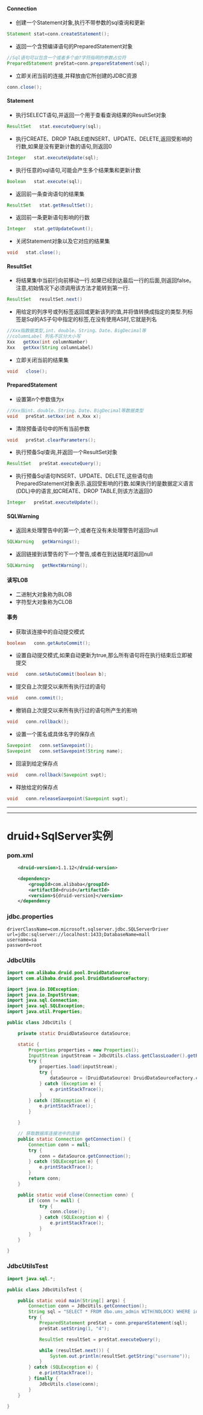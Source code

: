 #### Connection
- 创建一个Statement对象,执行不带参数的sql查询和更新
```java
Statement stat=conn.createStatement();
```

- 返回一个含预编译语句的PreparedStatement对象
```java
//Sql语句可以包含一个或者多个由?字符指明的参数占位符
PreparedStatement preStat=conn.prepareStatement(sql);
```

- 立即关闭当前的连接,并释放由它所创建的JDBC资源
```java
conn.close();
```

#### Statement
- 执行SELECT语句,并返回一个用于查看查询结果的ResultSet对象
```java
ResultSet   stat.executeQuery(sql);
```

- 执行CREATE、DROP TABLE或INSERT、UPDATE、DELETE,返回受影响的行数,如果是没有更新计数的语句,则返回0
```java
Integer   stat.executeUpdate(sql);
```

- 执行任意的sql语句,可能会产生多个结果集和更新计数
```java
Boolean   stat.execute(sql);
```

- 返回前一条查询语句的结果集
```java
ResultSet   stat.getResultSet();
```

- 返回前一条更新语句影响的行数
```java
Integer   stat.getUpdateCount();
```

- 关闭Statement对象以及它对应的结果集
```java
void   stat.close();
```

#### ResultSet
- 将结果集中当前行向前移动一行.如果已经到达最后一行的后面,则返回false。注意,初始情况下必须调用该方法才能转到第一行.
```java
ResultSet   resultSet.next()
```

- 用给定的列序号或列标签返回或更新该列的值,并将值转换成指定的类型.列标签是Sql的AS子句中指定的标签,在没有使用AS时,它就是列名
```java
//Xxx指数据类型,int、double、String、Date、BigDecimal等
//columnLabel 列名不区分大小写
Xxx   getXxx(int columnNamber)
Xxx   getXxx(String columnLabel)
```

- 立即关闭当前的结果集
```java
void   close();
```

#### PreparedStatement
- 设置第n个参数值为x
```java
//Xxx指int、double、String、Date、BigDecimal等数据类型
void   preStat.setXxx(int n,Xxx x);
```

- 清除预备语句中的所有当前参数
```java
void   preStat.clearParameters();
```

- 执行预备Sql查询,并返回一个ResultSet对象
```java
ResultSet   preStat.executeQuery();
```

- 执行预备Sql语句INSERT、UPDATE、DELETE,这些语句由PreparedStatement对象表示.返回受影响的行数.如果执行的是数据定义语言(DDL)中的语言,如CREATE、DROP TABLE,则该方法返回0
```java
Integer   preStat.executeUpdate();
```

#### SQLWarning
- 返回未处理警告中的第一个,或者在没有未处理警告时返回null
```java
SQLWarning   getWarnings();
```

- 返回链接到该警告的下一个警告,或者在到达链尾时返回null
```java
SQLWarning   getNextWarning();
```


#### 读写LOB
- 二进制大对象称为BLOB
- 字符型大对象称为CLOB



#### 事务
- 获取该连接中的自动提交模式
```java
boolean   conn.getAutoCommit();
```

- 设置自动提交模式,如果自动更新为true,那么所有语句将在执行结束后立即被提交
```java
void   conn.setAutoCommit(boolean b);
```

- 提交自上次提交以来所有执行过的语句
```java
void   conn.commit();
```

- 撤销自上次提交以来所有执行过的语句所产生的影响
```java
void   conn.rollback();
```

- 设置一个匿名或具体名字的保存点
```java
Savepoint   conn.setSavepoint();
Savepoint   conn.setSavepoint(String name);
```

- 回滚到给定保存点
```java
void   conn.rollback(Savepoint svpt);
```

- 释放给定的保存点
```java
void   conn.releaseSavepoint(Savepoint svpt);
```

---
---
# druid+SqlServer实例
### pom.xml
```xml
    <druid-version>1.1.12</druid-version>

    <dependency>
        <groupId>com.alibaba</groupId>
        <artifactId>druid</artifactId>
        <version>${druid-version}</version>
    </dependency
```

### jdbc.properties
```properties
driverClassName=com.microsoft.sqlserver.jdbc.SQLServerDriver
url=jdbc:sqlserver://localhost:1433;DatabaseName=mall
username=sa
password=root
```

### JdbcUtils
```java
import com.alibaba.druid.pool.DruidDataSource;
import com.alibaba.druid.pool.DruidDataSourceFactory;

import java.io.IOException;
import java.io.InputStream;
import java.sql.Connection;
import java.sql.SQLException;
import java.util.Properties;

public class JdbcUtils {

    private static DruidDataSource dataSource;

    static {
        Properties properties = new Properties();
        InputStream inputStream = JdbcUtils.class.getClassLoader().getResourceAsStream("jdbc.properties");
        try {
            properties.load(inputStream);
            try {
                dataSource = (DruidDataSource) DruidDataSourceFactory.createDataSource(properties);
            } catch (Exception e) {
                e.printStackTrace();
            }
        } catch (IOException e) {
            e.printStackTrace();
        }

    }

    // 获取数据库连接池中的连接
    public static Connection getConnection() {
        Connection conn = null;
        try {
            conn = dataSource.getConnection();
        } catch (SQLException e) {
            e.printStackTrace();
        }
        return conn;
    }

    public static void close(Connection conn) {
        if (conn != null) {
            try {
                conn.close();
            } catch (SQLException e) {
                e.printStackTrace();
            }
        }
    }

}
```

### JdbcUtilsTest
```java
import java.sql.*;

public class JdbcUtilsTest {

    public static void main(String[] args) {
        Connection conn = JdbcUtils.getConnection();
        String sql = "SELECT * FROM dbo.ums_admin WITH(NOLOCK) WHERE id=?";
        try {
            PreparedStatement preStat = conn.prepareStatement(sql);
            preStat.setString(1, "4");

            ResultSet resultSet = preStat.executeQuery();

            while (resultSet.next()) {
                System.out.println(resultSet.getString("username"));
            }
        } catch (SQLException e) {
            e.printStackTrace();
        } finally {
            JdbcUtils.close(conn);
        }
    }

}
```
